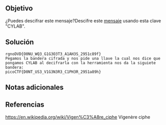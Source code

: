 ## Objetivo
¿Puedes descifrar este mensaje?Descifre este [mensaje](https://artifacts.picoctf.net/c/160/cipher.txt) usando esta clave "CYLAB".
## Solución
```
rgnoDVD{O0NU_WQ3_G1G3O3T3_A1AH3S_2951c89f}
Pegamos la bandera cifrada y nos pide una llave la cual nos dice que pongamos CYLAB al decifrarla con la herramienta nos da la siguiete bandera:
picoCTF{D0NT_US3_V1G3N3R3_C1PH3R_2951a89h}

```
## Notas adicionales

## Referencias
https://en.wikipedia.org/wiki/Vigen%C3%A8re_ciphe
Vigenère ciphe
